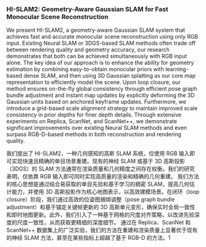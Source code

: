 ### HI-SLAM2: Geometry-Aware Gaussian SLAM for Fast Monocular Scene Reconstruction

We present HI-SLAM2, a geometry-aware Gaussian SLAM system that achieves fast and accurate monocular scene reconstruction using only RGB input. Existing Neural SLAM or 3DGS-based SLAM methods often trade off between rendering quality and geometry accuracy, our research demonstrates that both can be achieved simultaneously with RGB input alone. The key idea of our approach is to enhance the ability for geometry estimation by combining easy-to-obtain monocular priors with learning-based dense SLAM, and then using 3D Gaussian splatting as our core map representation to efficiently model the scene. Upon loop closure, our method ensures on-the-fly global consistency through efficient pose graph bundle adjustment and instant map updates by explicitly deforming the 3D Gaussian units based on anchored keyframe updates. Furthermore, we introduce a grid-based scale alignment strategy to maintain improved scale consistency in prior depths for finer depth details. Through extensive experiments on Replica, ScanNet, and ScanNet++, we demonstrate significant improvements over existing Neural SLAM methods and even surpass RGB-D-based methods in both reconstruction and rendering quality.

我们提出了 HI-SLAM2，一种几何感知的高斯 SLAM 系统，仅使用 RGB 输入即可实现快速且精确的单目场景重建。现有的神经 SLAM 或基于 3D 高斯投影（3DGS）的 SLAM 方法通常在渲染质量和几何精度之间存在权衡。我们的研究表明，仅依靠 RGB 输入即可同时实现高质量的渲染和精确的几何重建。
我们方法的核心思想是通过结合易获取的单目先验和基于学习的稠密 SLAM，提高几何估计能力，并使用 3D 高斯投影作为核心地图表示，以高效建模场景。在闭环（loop closure）阶段，我们通过高效的位姿图捆绑调整（pose graph bundle adjustment）和基于锚定关键帧更新的 3D 高斯单元变形，确保实时全局一致性和即时地图更新。此外，我们引入了一种基于网格的尺度对齐策略，以改进先验深度的尺度一致性，从而获取更精细的深度细节。
通过在 Replica、ScanNet 和 ScanNet++ 数据集上的广泛实验，我们的方法在重建和渲染质量上显著优于现有的神经 SLAM 方法，甚至在某些指标上超越了基于 RGB-D 的方法。1


